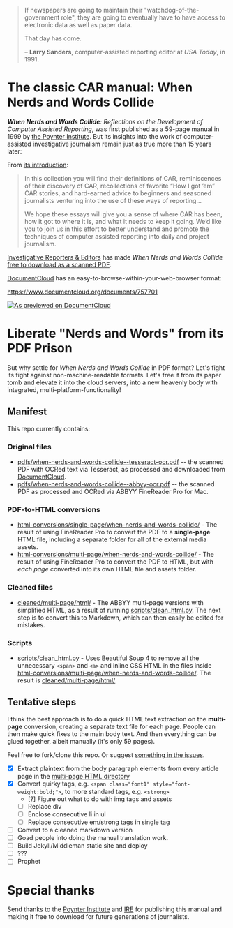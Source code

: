 >  If newspapers are going to maintain their "watchdog-of-the-government role", they are going to eventually have to have access to electronic data as well as paper data.
>  
>  That day has come.
>  
>  &ndash; **Larry Sanders**, computer-assisted reporting editor at _USA Today_, in 1991.


# The classic CAR manual: When Nerds and Words Collide

_**When Nerds and Words Collide**: Reflections on the Development of Computer Assisted Reporting_, was first published as a 59-page manual in 1999 by [the Poynter Institute](http://www.poynter.org). But its insights into the work of computer-assisted investigative journalism remain just as true more than 15 years later:

From [its introduction](https://www.documentcloud.org/documents/757701#document/p8):

> In this collection you will find their definitions of CAR, reminiscences of their discovery of CAR, recollections of favorite “How I got ’em” CAR stories, and hard-earned advice to beginners and seasoned journalists venturing into the use of these ways of reporting...
> 
> We hope these essays will give you a sense of where CAR has been, how it got to where it is, and what it needs to keep it going. We’d like you to join us in this effort to better understand and promote the techniques of computer assisted reporting into daily and project journalism.

[Investigative Reporters & Editors](http://ire.org/) has made *When Nerds and Words Collide* [free to download as a scanned PDF](http://store.ire.org/products/when-nerds-and-words-collide-reflections-on-the-development-of-computer-assisted-reporting). 

[DocumentCloud](https://www.documentcloud.org/documents/757701) has an easy-to-browse-within-your-web-browser format:

https://www.documentcloud.org/documents/757701

<a href="https://www.documentcloud.org/documents/757701"><img src="doccloud-page-previews.png" alt="As previewed on DocumentCloud"></a>



# Liberate "Nerds and Words" from its PDF Prison

But why settle for  *When Nerds and Words Collide* in PDF format? Let's fight its fight against non-machine-readable formats. Let's free it from its paper tomb and elevate it into the cloud servers, into a new heavenly body with  integrated, multi-platform-functionality!

## Manifest

This repo currently contains:

### Original files

- [pdfs/when-nerds-and-words-collide--tesseract-ocr.pdf](pdfs/when-nerds-and-words-collide--tesseract-ocr.pdf) -- the scanned PDF with OCRed text via Tesseract, as processed and downloaded from [DocumentCloud](https://www.documentcloud.org/documents/757701).
- [pdfs/when-nerds-and-words-collide--abbyy-ocr.pdf](pdfs/when-nerds-and-words-collide--abbyy-ocr.pdf) -- the scanned PDF as processed and OCRed via ABBYY FineReader Pro for Mac.

### PDF-to-HTML conversions

- [html-conversions/single-page/when-nerds-and-words-collide/](html-conversions/single-page/when-nerds-and-words-collide/) - The result of using FineReader Pro to convert the PDF to a __single-page__ HTML file, including a separate folder for all of the external media assets.
- [html-conversions/multi-page/when-nerds-and-words-collide/](html-conversions/multi-page/when-nerds-and-words-collide/) - The result of using FineReader Pro to convert the PDF to HTML, but with _each page_ converted into its own HTML file and assets folder.

### Cleaned files

- [cleaned/multi-page/html/](cleaned/multi-page/html/) - The ABBYY multi-page versions with simplified HTML, as a result of running [scripts/clean_html.py](scripts/clean_html.py). The next step is to convert this to Markdown, which can then easily be edited for mistakes.

### Scripts

- [scripts/clean_html.py](scripts/clean_html.py) - Uses Beautiful Soup 4 to remove all the unnecessary `<span>` and `<a>` and inline CSS HTML in the files inside [html-conversions/multi-page/when-nerds-and-words-collide/](html-conversions/multi-page/when-nerds-and-words-collide/). The result is [cleaned/multi-page/html/](cleaned/multi-page/html/)

## Tentative steps

I think the best approach is to do a quick HTML text extraction on the __multi-page__ conversion, creating a separate text file for each page. People can then make quick fixes to the main body text. And then everything can be glued together, albeit manually (it's only 59 pages).

Feel free to fork/clone this repo. Or suggest [something in the issues](https://github.com/nerdsandwords/poynter-pdf/issues).

- [x] Extract plaintext from the body paragraph elements from every article page in the [multi-page HTML directory](html-conversions/multi-page/when-nerds-and-words-collide/)
- [x] Convert quirky tags, e.g. `<span class="font1" style="font-weight:bold;">`, to more standard tags, e.g. `<strong>`
  - [?] Figure out what to do with img tags and assets
  - [ ] Replace div
  - [ ] Enclose consecutive li in ul
  - [ ] Replace consecutive em/strong tags in single tag
- [ ] Convert to a cleaned markdown version 
- [ ] Goad people into doing the manual translation work.
- [ ] Build Jekyll/Middleman static site and deploy
- [ ] ???
- [ ] Prophet

# Special thanks

Send thanks to the [Poynter Institute](http://www.poynter.org/) and [IRE](http://ire.org/) for publishing this manual and making it free to download for future generations of journalists.
